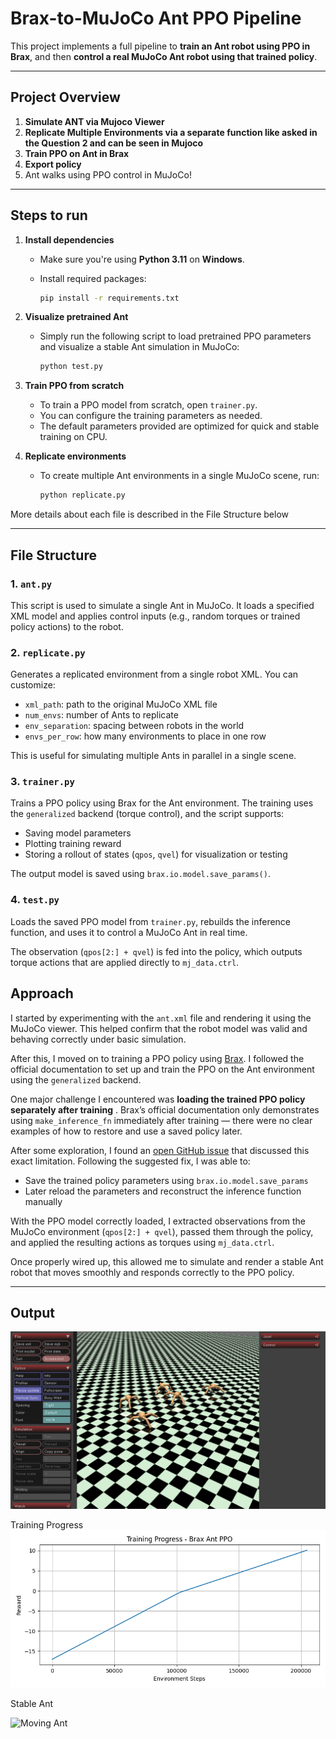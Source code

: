 # Brax-to-MuJoCo Ant PPO Pipeline

This project implements a full pipeline to **train an Ant robot using PPO in Brax**, and then **control a real MuJoCo Ant robot using that trained policy**.

---

## Project Overview

1. **Simulate ANT via Mujoco Viewer**
2. **Replicate Multiple Environments via a separate function like asked in the Question 2 and can be seen in Mujoco**
3. **Train PPO on Ant in Brax**
4. **Export policy**
5. Ant walks using PPO control in MuJoCo!

---

## Steps to run

1. **Install dependencies**
   
   - Make sure you're using **Python 3.11** on **Windows**.
   - Install required packages:
     
     ```bash
     pip install -r requirements.txt
     ```
2. **Visualize pretrained Ant**
   
   - Simply run the following script to load pretrained PPO parameters and visualize a stable Ant simulation in MuJoCo:
     
     ```bash
     python test.py
     ```
3. **Train PPO from scratch**
   
   - To train a PPO model from scratch, open `trainer.py`.
   - You can configure the training parameters as needed.
   - The default parameters provided are optimized for quick and stable training on CPU.
4. **Replicate environments**
   
   - To create multiple Ant environments in a single MuJoCo scene, run:
     
     ```bash
     python replicate.py
     ```

More details about each file is described in the File Structure below

---

## File Structure

### 1. `ant.py`

This script is used to simulate a single Ant in MuJoCo. It loads a specified XML model and applies control inputs (e.g., random torques or trained policy actions) to the robot.

### 2. `replicate.py`

Generates a replicated environment from a single robot XML. You can customize:

- `xml_path`: path to the original MuJoCo XML file
- `num_envs`: number of Ants to replicate
- `env_separation`: spacing between robots in the world
- `envs_per_row`: how many environments to place in one row

This is useful for simulating multiple Ants in parallel in a single scene.

### 3. `trainer.py`

Trains a PPO policy using Brax for the Ant environment. The training uses the `generalized` backend (torque control), and the script supports:

- Saving model parameters
- Plotting training reward
- Storing a rollout of states (`qpos`, `qvel`) for visualization or testing

The output model is saved using `brax.io.model.save_params()`.

### 4. `test.py`

Loads the saved PPO model from `trainer.py`, rebuilds the inference function, and uses it to control a MuJoCo Ant in real time.

The observation (`qpos[2:] + qvel`) is fed into the policy, which outputs torque actions that are applied directly to `mj_data.ctrl`.

## Approach

I started by experimenting with the `ant.xml` file and rendering it using the MuJoCo viewer. This helped confirm that the robot model was valid and behaving correctly under basic simulation.

After this, I moved on to training a PPO policy using [Brax](https://github.com/google/brax). I followed the official documentation to set up and train the PPO on the Ant environment using the `generalized` backend.

One major challenge I encountered was **loading the trained PPO policy separately after training** . Brax’s official documentation only demonstrates using `make_inference_fn` immediately after training — there were no clear examples of how to restore and use a saved policy later.

After some exploration, I found an [open GitHub issue](https://github.com/google/brax/issues/438) that discussed this exact limitation. Following the suggested fix, I was able to:

* Save the trained policy parameters using `brax.io.model.save_params`
* Later reload the parameters and reconstruct the inference function manually

With the PPO model correctly loaded, I extracted observations from the MuJoCo environment (`qpos[2:] + qvel`), passed them through the policy, and applied the resulting actions as torques using `mj_data.ctrl`.

Once properly wired up, this allowed me to simulate and render a stable Ant robot that moves smoothly and responds correctly to the PPO policy.

---

## Output

![Multiple Ant](screenshot.png)

Training Progress
![PPO Training](ant_training_curve.png)

Stable Ant


![Moving Ant](ant_sim.gif)

